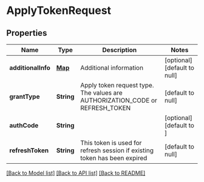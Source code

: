 # ApplyTokenRequest
## Properties

| Name | Type | Description | Notes |
|------------ | ------------- | ------------- | -------------|
| **additionalInfo** | [**Map**](AnyType.md) | Additional information | [optional] [default to null] |
| **grantType** | **String** | Apply token request type. The values are AUTHORIZATION_CODE or REFRESH_TOKEN | [default to null] |
| **authCode** | **String** |  | [optional] [default to ] |
| **refreshToken** | **String** | This token is used for refresh session if existing token has been expired | [default to null] |

[[Back to Model list]](../README.md#documentation-for-models) [[Back to API list]](../README.md#documentation-for-api-endpoints) [[Back to README]](../README.md)

